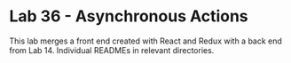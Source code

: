 # Lab 36 - Asynchronous Actions
This lab merges a front end created with React and Redux with a back end from Lab 14. Individual READMEs in relevant directories.
